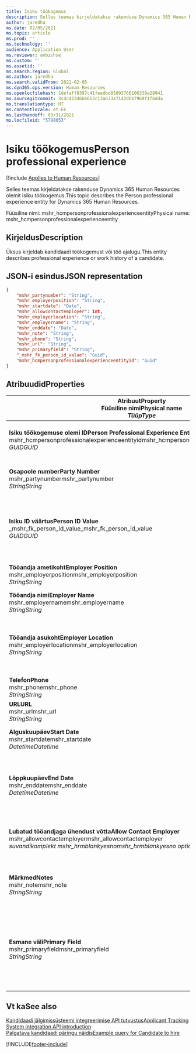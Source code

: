 ```yaml
---
title: Isiku töökogemus
description: Selles teemas kirjeldatakse rakenduse Dynamics 365 Human Resources olemit isiku töökogemus.
author: jaredha
ms.date: 02/05/2021
ms.topic: article
ms.prod: ''
ms.technology: ''
audience: Application User
ms.reviewer: anbichse
ms.custom: ''
ms.assetid: ''
ms.search.region: Global
ms.author: jaredha
ms.search.validFrom: 2021-02-05
ms.dyn365.ops.version: Human Resources
ms.openlocfilehash: 1defaff8397c41feedbd85893766106338a28941
ms.sourcegitcommit: 3cdc42346bb653c13ab33a7142dbb7969f1f6dda
ms.translationtype: HT
ms.contentlocale: et-EE
ms.lasthandoff: 03/31/2021
ms.locfileid: "5798053"
---
```

# <a name="person-professional-experience"></a><span data-ttu-id="134e2-103">Isiku töökogemus</span><span class="sxs-lookup"><span data-stu-id="134e2-103">Person professional experience</span></span>

[!include [Applies to Human Resources](../includes/applies-to-hr.md)]

<span data-ttu-id="134e2-104">Selles teemas kirjeldatakse rakenduse Dynamics 365 Human Resources olemit isiku töökogemus.</span><span class="sxs-lookup"><span data-stu-id="134e2-104">This topic describes the Person professional experience entity for Dynamics 365 Human Resources.</span></span>

<span data-ttu-id="134e2-105">Füüsiline nimi: mshr_hcmpersonprofessionalexperienceentity</span><span class="sxs-lookup"><span data-stu-id="134e2-105">Physical name: mshr_hcmpersonprofessionalexperienceentity</span></span>

## <a name="description"></a><span data-ttu-id="134e2-106">Kirjeldus</span><span class="sxs-lookup"><span data-stu-id="134e2-106">Description</span></span>

<span data-ttu-id="134e2-107">Üksus kirjeldab kandidaadi töökogemust või töö ajalugu.</span><span class="sxs-lookup"><span data-stu-id="134e2-107">This entity describes professional experience or work history of a candidate.</span></span>

## <a name="json-representation"></a><span data-ttu-id="134e2-108">JSON-i esindus</span><span class="sxs-lookup"><span data-stu-id="134e2-108">JSON representation</span></span>

```json
{
    "mshr_partynumber": "String",
    "mshr_employerposition": "String",
    "mshr_startdate": "Date",
    "mshr_allowcontactemployer": Int,
    "mshr_employerlocation": "String",
    "mshr_employername": "String",
    "mshr_enddate": "Date",
    "mshr_note": "String",
    "mshr_phone": "String",
    "mshr_url": "String",
    "mshr_primaryfield": "String",
    "_mshr_fk_person_id_value": "Guid",
    "mshr_hcmpersonprofessionalexperienceentityid": "Guid"
}
```

## <a name="properties"></a><span data-ttu-id="134e2-109">Atribuudid</span><span class="sxs-lookup"><span data-stu-id="134e2-109">Properties</span></span>

| <span data-ttu-id="134e2-110">Atribuut</span><span class="sxs-lookup"><span data-stu-id="134e2-110">Property</span></span><br><span data-ttu-id="134e2-111">**Füüsiline nimi**</span><span class="sxs-lookup"><span data-stu-id="134e2-111">**Physical name**</span></span><br><span data-ttu-id="134e2-112">**_Tüüp_**</span><span class="sxs-lookup"><span data-stu-id="134e2-112">**_Type_**</span></span> | <span data-ttu-id="134e2-113">Kasuta</span><span class="sxs-lookup"><span data-stu-id="134e2-113">Use</span></span> | <span data-ttu-id="134e2-114">Kirjeldus</span><span class="sxs-lookup"><span data-stu-id="134e2-114">Description</span></span> |
| --- | --- | --- |
| <span data-ttu-id="134e2-115">**Isiku töökogemuse olemi ID**</span><span class="sxs-lookup"><span data-stu-id="134e2-115">**Person Professional Experience Entity ID**</span></span><br><span data-ttu-id="134e2-116">mshr_hcmpersonprofessionalexperienceentityid</span><span class="sxs-lookup"><span data-stu-id="134e2-116">mshr_hcmpersonprofessionalexperienceentityid</span></span><br><span data-ttu-id="134e2-117">*GUID*</span><span class="sxs-lookup"><span data-stu-id="134e2-117">*GUID*</span></span> | <span data-ttu-id="134e2-118">Kirjutuskaitstud</span><span class="sxs-lookup"><span data-stu-id="134e2-118">Read-only</span></span><br><span data-ttu-id="134e2-119">Nõutav</span><span class="sxs-lookup"><span data-stu-id="134e2-119">Required</span></span> | <span data-ttu-id="134e2-120">Olemi kirje süsteemi loodud kordumatu identifikaator.</span><span class="sxs-lookup"><span data-stu-id="134e2-120">System-generated unique identifier for the entity record.</span></span> |
| <span data-ttu-id="134e2-121">**Osapoole number**</span><span class="sxs-lookup"><span data-stu-id="134e2-121">**Party Number**</span></span><br><span data-ttu-id="134e2-122">mshr_partynumber</span><span class="sxs-lookup"><span data-stu-id="134e2-122">mshr_partynumber</span></span><br><span data-ttu-id="134e2-123">*String*</span><span class="sxs-lookup"><span data-stu-id="134e2-123">*String*</span></span> | <span data-ttu-id="134e2-124">Loe/kirjuta</span><span class="sxs-lookup"><span data-stu-id="134e2-124">Read/write</span></span><br><span data-ttu-id="134e2-125">Nõutav</span><span class="sxs-lookup"><span data-stu-id="134e2-125">Required</span></span> | <span data-ttu-id="134e2-126">Kandidaadi isikukirje kordumatu identifikaator.</span><span class="sxs-lookup"><span data-stu-id="134e2-126">Unique identifier of the person record for the candidate.</span></span> |
| <span data-ttu-id="134e2-127">**Isiku ID väärtus**</span><span class="sxs-lookup"><span data-stu-id="134e2-127">**Person ID Value**</span></span><br><span data-ttu-id="134e2-128">_mshr_fk_person_id_value</span><span class="sxs-lookup"><span data-stu-id="134e2-128">_mshr_fk_person_id_value</span></span><br><span data-ttu-id="134e2-129">*GUID*</span><span class="sxs-lookup"><span data-stu-id="134e2-129">*GUID*</span></span> | <span data-ttu-id="134e2-130">Kirjutuskaitstud</span><span class="sxs-lookup"><span data-stu-id="134e2-130">Read-only</span></span><br><span data-ttu-id="134e2-131">Nõutav</span><span class="sxs-lookup"><span data-stu-id="134e2-131">Required</span></span><br><span data-ttu-id="134e2-132">Võõrvõti: mshr_dirpersonentityid olemile mshr_dirpersonentity</span><span class="sxs-lookup"><span data-stu-id="134e2-132">Foreign key: mshr_dirpersonentityid of mshr_dirpersonentity</span></span> | <span data-ttu-id="134e2-133">Isiku olemi kirje süsteemi loodud kordumatu identifikaator.</span><span class="sxs-lookup"><span data-stu-id="134e2-133">System-generated unique identifier of the person entity record.</span></span> |
| <span data-ttu-id="134e2-134">**Tööandja ametikoht**</span><span class="sxs-lookup"><span data-stu-id="134e2-134">**Employer Position**</span></span><br><span data-ttu-id="134e2-135">mshr_employerposition</span><span class="sxs-lookup"><span data-stu-id="134e2-135">mshr_employerposition</span></span><br><span data-ttu-id="134e2-136">*String*</span><span class="sxs-lookup"><span data-stu-id="134e2-136">*String*</span></span> | <span data-ttu-id="134e2-137">Loe/kirjuta</span><span class="sxs-lookup"><span data-stu-id="134e2-137">Read/write</span></span><br><span data-ttu-id="134e2-138">Nõutav</span><span class="sxs-lookup"><span data-stu-id="134e2-138">Required</span></span> | <span data-ttu-id="134e2-139">Kandidaadi ametinimetus töösuhte ajal.</span><span class="sxs-lookup"><span data-stu-id="134e2-139">The position title held by the candidate while under employment.</span></span> |
| <span data-ttu-id="134e2-140">**Tööandja nimi**</span><span class="sxs-lookup"><span data-stu-id="134e2-140">**Employer Name**</span></span><br><span data-ttu-id="134e2-141">mshr_employername</span><span class="sxs-lookup"><span data-stu-id="134e2-141">mshr_employername</span></span><br><span data-ttu-id="134e2-142">*String*</span><span class="sxs-lookup"><span data-stu-id="134e2-142">*String*</span></span> | <span data-ttu-id="134e2-143">Loe/kirjuta</span><span class="sxs-lookup"><span data-stu-id="134e2-143">Read/write</span></span><br><span data-ttu-id="134e2-144">Nõutav</span><span class="sxs-lookup"><span data-stu-id="134e2-144">Required</span></span> | <span data-ttu-id="134e2-145">Tööandja nimi.</span><span class="sxs-lookup"><span data-stu-id="134e2-145">The name of the employer.</span></span> |
| <span data-ttu-id="134e2-146">**Tööandja asukoht**</span><span class="sxs-lookup"><span data-stu-id="134e2-146">**Employer Location**</span></span><br><span data-ttu-id="134e2-147">mshr_employerlocation</span><span class="sxs-lookup"><span data-stu-id="134e2-147">mshr_employerlocation</span></span><br><span data-ttu-id="134e2-148">*String*</span><span class="sxs-lookup"><span data-stu-id="134e2-148">*String*</span></span> | <span data-ttu-id="134e2-149">Loe/kirjuta</span><span class="sxs-lookup"><span data-stu-id="134e2-149">Read/write</span></span><br><span data-ttu-id="134e2-150">Valikuline</span><span class="sxs-lookup"><span data-stu-id="134e2-150">Optional</span></span> | <span data-ttu-id="134e2-151">Tööandja asukoht.</span><span class="sxs-lookup"><span data-stu-id="134e2-151">The employer’s location.</span></span> <span data-ttu-id="134e2-152">Maksimaalne pikkus: 60.</span><span class="sxs-lookup"><span data-stu-id="134e2-152">Max length: 60.</span></span> <span data-ttu-id="134e2-153">Konkreetset vormingut pole määratletud ega nõutud.</span><span class="sxs-lookup"><span data-stu-id="134e2-153">No specific format defined or required.</span></span> |
| <span data-ttu-id="134e2-154">**Telefon**</span><span class="sxs-lookup"><span data-stu-id="134e2-154">**Phone**</span></span><br><span data-ttu-id="134e2-155">mshr_phone</span><span class="sxs-lookup"><span data-stu-id="134e2-155">mshr_phone</span></span><br><span data-ttu-id="134e2-156">*String*</span><span class="sxs-lookup"><span data-stu-id="134e2-156">*String*</span></span> | <span data-ttu-id="134e2-157">Loe/kirjuta</span><span class="sxs-lookup"><span data-stu-id="134e2-157">Read/write</span></span><br><span data-ttu-id="134e2-158">Valikuline</span><span class="sxs-lookup"><span data-stu-id="134e2-158">Optional</span></span> | <span data-ttu-id="134e2-159">Tööandja telefoninumber.</span><span class="sxs-lookup"><span data-stu-id="134e2-159">The employer’s phone number.</span></span> |
| <span data-ttu-id="134e2-160">**URL**</span><span class="sxs-lookup"><span data-stu-id="134e2-160">**URL**</span></span><br><span data-ttu-id="134e2-161">mshr_url</span><span class="sxs-lookup"><span data-stu-id="134e2-161">mshr_url</span></span><br><span data-ttu-id="134e2-162">*String*</span><span class="sxs-lookup"><span data-stu-id="134e2-162">*String*</span></span> | <span data-ttu-id="134e2-163">Loe/kirjuta</span><span class="sxs-lookup"><span data-stu-id="134e2-163">Read/write</span></span><br><span data-ttu-id="134e2-164">Valikuline</span><span class="sxs-lookup"><span data-stu-id="134e2-164">Optional</span></span> | <span data-ttu-id="134e2-165">Tööandja veebisaidi URL.</span><span class="sxs-lookup"><span data-stu-id="134e2-165">The URL of the employer’s website.</span></span> |
| <span data-ttu-id="134e2-166">**Alguskuupäev**</span><span class="sxs-lookup"><span data-stu-id="134e2-166">**Start Date**</span></span><br><span data-ttu-id="134e2-167">mshr_startdate</span><span class="sxs-lookup"><span data-stu-id="134e2-167">mshr_startdate</span></span><br><span data-ttu-id="134e2-168">*Datetime*</span><span class="sxs-lookup"><span data-stu-id="134e2-168">*Datetime*</span></span> | <span data-ttu-id="134e2-169">Loe/kirjuta</span><span class="sxs-lookup"><span data-stu-id="134e2-169">Read/write</span></span><br><span data-ttu-id="134e2-170">Nõutav</span><span class="sxs-lookup"><span data-stu-id="134e2-170">Required</span></span> | <span data-ttu-id="134e2-171">Kandidaadi tööhõive alguskuupäev.</span><span class="sxs-lookup"><span data-stu-id="134e2-171">The start date of the candidate’s employment.</span></span> |
| <span data-ttu-id="134e2-172">**Lõppkuupäev**</span><span class="sxs-lookup"><span data-stu-id="134e2-172">**End Date**</span></span><br><span data-ttu-id="134e2-173">mshr_enddate</span><span class="sxs-lookup"><span data-stu-id="134e2-173">mshr_enddate</span></span><br><span data-ttu-id="134e2-174">*Datetime*</span><span class="sxs-lookup"><span data-stu-id="134e2-174">*Datetime*</span></span> | <span data-ttu-id="134e2-175">Loe/kirjuta</span><span class="sxs-lookup"><span data-stu-id="134e2-175">Read/write</span></span><br><span data-ttu-id="134e2-176">Valikuline</span><span class="sxs-lookup"><span data-stu-id="134e2-176">Optional</span></span> | <span data-ttu-id="134e2-177">Kandidaadi töösuhte lõppkuupäev ehk nullväärtus, kui kandidaat töötab endiselt siin.</span><span class="sxs-lookup"><span data-stu-id="134e2-177">The end date of the candidate’s employment, or null if the candidate is still employed here.</span></span> |
| <span data-ttu-id="134e2-178">**Lubatud tööandjaga ühendust võtta**</span><span class="sxs-lookup"><span data-stu-id="134e2-178">**Allow Contact Employer**</span></span><br><span data-ttu-id="134e2-179">mshr_allowcontactemployer</span><span class="sxs-lookup"><span data-stu-id="134e2-179">mshr_allowcontactemployer</span></span><br><span data-ttu-id="134e2-180">*suvandikomplekt mshr_hrmblankyesno*</span><span class="sxs-lookup"><span data-stu-id="134e2-180">*mshr_hrmblankyesno option set*</span></span> | <span data-ttu-id="134e2-181">Loe/kirjuta</span><span class="sxs-lookup"><span data-stu-id="134e2-181">Read/write</span></span><br><span data-ttu-id="134e2-182">Valikuline</span><span class="sxs-lookup"><span data-stu-id="134e2-182">Optional</span></span> | <span data-ttu-id="134e2-183">Näitab, kas kandidaat lubab võtta ühendust eelmise tööandjaga.</span><span class="sxs-lookup"><span data-stu-id="134e2-183">Signifies whether the candidate allows contacting the previous employer.</span></span> |
| <span data-ttu-id="134e2-184">**Märkmed**</span><span class="sxs-lookup"><span data-stu-id="134e2-184">**Notes**</span></span><br><span data-ttu-id="134e2-185">mshr_note</span><span class="sxs-lookup"><span data-stu-id="134e2-185">mshr_note</span></span><br><span data-ttu-id="134e2-186">*String*</span><span class="sxs-lookup"><span data-stu-id="134e2-186">*String*</span></span> | <span data-ttu-id="134e2-187">Loe/kirjuta</span><span class="sxs-lookup"><span data-stu-id="134e2-187">Read/write</span></span><br><span data-ttu-id="134e2-188">Valikuline</span><span class="sxs-lookup"><span data-stu-id="134e2-188">Optional</span></span> | <span data-ttu-id="134e2-189">Märkused värbamishalduritele ja värbajatele kasutamiseks.</span><span class="sxs-lookup"><span data-stu-id="134e2-189">Notes for use by the recruiter or hiring manager.</span></span> |
| <span data-ttu-id="134e2-190">**Esmane väli**</span><span class="sxs-lookup"><span data-stu-id="134e2-190">**Primary Field**</span></span><br><span data-ttu-id="134e2-191">mshr_primaryfield</span><span class="sxs-lookup"><span data-stu-id="134e2-191">mshr_primaryfield</span></span><br><span data-ttu-id="134e2-192">*String*</span><span class="sxs-lookup"><span data-stu-id="134e2-192">*String*</span></span> | <span data-ttu-id="134e2-193">Kirjutuskaitstud</span><span class="sxs-lookup"><span data-stu-id="134e2-193">Read-only</span></span><br><span data-ttu-id="134e2-194">Nõutav</span><span class="sxs-lookup"><span data-stu-id="134e2-194">Required</span></span> | <span data-ttu-id="134e2-195">Väli, mida kasutatakse üksusekirje esmase ID-na.</span><span class="sxs-lookup"><span data-stu-id="134e2-195">Field used as a primary identifier of the entity record.</span></span> <span data-ttu-id="134e2-196">Osapoole numbri, alguskuupäeva, tööandja positsiooni ja tööandja nime kombinatsioon.</span><span class="sxs-lookup"><span data-stu-id="134e2-196">Combination of party number, start date, employer position, and employer name.</span></span> |

## <a name="see-also"></a><span data-ttu-id="134e2-197">Vt ka</span><span class="sxs-lookup"><span data-stu-id="134e2-197">See also</span></span>

[<span data-ttu-id="134e2-198">Kandidaadi jälgimissüsteemi integreerimise API tutvustus</span><span class="sxs-lookup"><span data-stu-id="134e2-198">Applicant Tracking System integration API introduction</span></span>](hr-admin-integration-ats-api-introduction.md)<br>
[<span data-ttu-id="134e2-199">Palgatava kandidaadi päringu näidis</span><span class="sxs-lookup"><span data-stu-id="134e2-199">Example query for Candidate to hire</span></span>](hr-admin-integration-ats-api-candidate-to-hire-example-query.md)



[!INCLUDE[footer-include](../includes/footer-banner.md)]